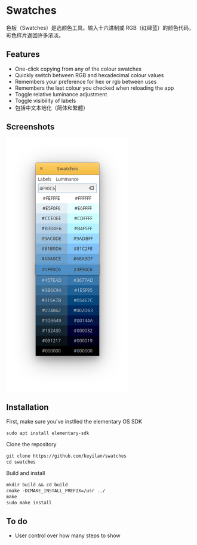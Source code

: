# Swatches

色板（Swatches）是选颜色工具。输入十六进制或 RGB（红绿蓝）的颜色代码，彩色样片返回许多浓淡。

## Features

* One-click copying from any of the colour swatches
* Quickly switch between RGB and hexadecimal colour values
* Remembers your preference for hex or rgb between uses
* Remembers the last colour you checked when reloading the app
* Toggle relative luminance adjustment
* Toggle visibility of labels
* 包括中文本地化（简体和繁體）

## Screenshots

![screenshot](/data/screenshot.png?raw=true)

## Installation

First, make sure you've instlled the elementary OS SDK

````
sudo apt install elementary-sdk
````

Clone the repository

````
git clone https://github.com/keyilan/swatches
cd swatches
````

Build and install

````
mkdir build && cd build
cmake -DCMAKE_INSTALL_PREFIX=/usr ../
make
sudo make install
````

## To do
* User control over how many steps to show
